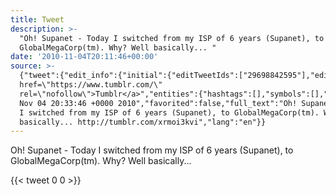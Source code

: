 ```yaml
---
title: Tweet
description: >-
  "Oh! Supanet - Today I switched from my ISP of 6 years (Supanet), to
  GlobalMegaCorp(tm). Why? Well basically... "
date: '2010-11-04T20:11:46+00:00'
source: >-
  {"tweet":{"edit_info":{"initial":{"editTweetIds":["29698842595"],"editableUntil":"2010-11-04T21:33:46.000Z","editsRemaining":"5","isEditEligible":true}},"retweeted":false,"source":"<a
  href=\"https://www.tumblr.com/\"
  rel=\"nofollow\">Tumblr</a>","entities":{"hashtags":[],"symbols":[],"user_mentions":[],"urls":[]},"display_text_range":["0","138"],"favorite_count":"0","id_str":"29698842595","truncated":false,"retweet_count":"0","id":"29698842595","created_at":"Thu
  Nov 04 20:33:46 +0000 2010","favorited":false,"full_text":"Oh! Supanet - Today
  I switched from my ISP of 6 years (Supanet), to GlobalMegaCorp(tm). Why? Well
  basically... http://tumblr.com/xrmoi3kvi","lang":"en"}}
---
```

Oh! Supanet - Today I switched from my ISP of 6 years (Supanet), to GlobalMegaCorp(tm). Why? Well basically... 
    
{{< tweet 0 0 >}}
    
